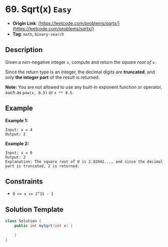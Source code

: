 # 69. Sqrt(x) `Easy`

- **Origin Link**: [https://leetcode.com/problems/sqrtx/](https://leetcode.com/problems/sqrtx/)
- **Tag**: `math`, `binary-search`


## Description

Given a non-negative integer `x`, compute and return *the square root of* `x`.

Since the return type is an integer, the decimal digits are **truncated**, and only **the integer part** of the result is returned.

**Note:** You are not allowed to use any built-in exponent function or operator, such as `pow(x, 0.5)` or `x ** 0.5`.


## Example

**Example 1:**

```
Input: x = 4
Output: 2
```

**Example 2:**

```
Input: x = 8
Output: 2
Explanation: The square root of 8 is 2.82842..., and since the decimal part is truncated, 2 is returned.
```


## Constraints

- `0 <= x <= 2^31 - 1`


## Solution Template

```java
class Solution {
    public int mySqrt(int x) {
        
    }
}
```

